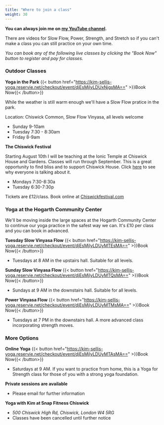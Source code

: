 ```yaml
---
title: "Where to join a class"
weight: 30
---
```


**You can always join me on [my YouTube channel](https://www.youtube.com/channel/UCHH2vOSl0Qxpv7Lw9wv45Sg).**

There are videos for Slow Flow, Power, Strength, and Stretch so if you can't make a class you can still practice on your own time. 


_You can book any of the following live classes by clicking the "Book Now" button to register and pay for classes._

### Outdoor Classes

**Yoga in the Park** {{< button href="https://kim-sellis-yoga.reservie.net/checkout/event/djEsMjIyLDUxNjgsMA==" >}}Book Now{{< /button>}}

While the weather is still warm enough we'll have a Slow Flow pratice in the park.

Location: Chiswick Common, Slow Flow Vinyasa, all levels welcome
  - Sunday  9-10am 
  - Tuesday 7:30 - 8:30am
  - Friday  8-9am

**The Chiswick Festival**

Starting August 10th I will be teaching at the Ionic Temple at Chiswick House and Gardens. Classes will run through September. This is a great opportunity to find bliss and to support Chiswick House.  Click [here](https://www.youtube.com/watch?v=9SjgwNdu31Y) to see why everyone is talking about it. 
  - Mondays 7:30-8:30a
  - Tuesday 6:30-7:30p
  
Tickets are £12/class.  Book online at [Chiswickfestival.com](https://chiswickfestival.com)


### Yoga at the Hogarth Community Center
We'll be moving inside the large spaces at the Hogarth Community Center to continue our yoga practice in the safest way we can. It's £10 per class and you can book in advanced. 

**Tuesday Slow Vinyasa Flow** {{< button href="https://kim-sellis-yoga.reservie.net/checkout/event/djEsMjIyLDUyMTEsMA==" >}}Book Now{{< /button>}}

 - Tuesdays at 8 AM in the upstairs hall.  Suitable for all levels. 

**Sunday Slow Vinyasa Flow** {{< button href="https://kim-sellis-yoga.reservie.net/checkout/event/djEsMjIyLDUyMTQsMA==" >}}Book Now{{< /button>}}

 - Sundays at 9 AM in the downstairs hall.  Suitable for all levels. 

**Power Vinyasa Flow** {{< button href="https://kim-sellis-yoga.reservie.net/checkout/event/djEsMjIyLDUyMTMsMA==" >}}Book Now{{< /button>}}

 - Tuesdays at 7 PM in the downstairs hall.  A more advanced class incorporating strength moves. 


### More Options

**Online Yoga** {{< button href="https://kim-sellis-yoga.reservie.net/checkout/event/djEsMjIyLDUyMTAsMA==" >}}Book Now{{< /button>}}

  - Saturdays at  9 AM. If you want to practice from home, this is a Yoga for Strength class for those of you with a strong yoga foundation.
    
**Private sessions are available**
 - Please email for further information

**Yoga with Kim at Snap Fitness Chiswick** 
  - _500 Chiswick High Rd, Chiswick, London W4 5RG_
  - Classes have been cancelled until further notice 
    
    
